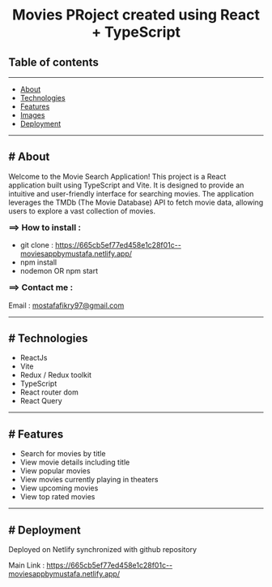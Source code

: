 <!DOCTYPE html>
<html>
  <head> </head>
  <body>
    <h1 style="text-align: center">
      Movies PRoject created using React + TypeScript 
    </h1>
    <h2>Table of contents</h2>
    <hr />
    <ul id="table-contents">
      <li><a href="#About">About</a></li>
      <li><a href="#Technologies">Technologies</a></li>
      <li><a href="#Features">Features</a></li>
      <li><a href="#Images">Images</a></li>
      <li><a href="#Deployment">Deployment</a></li>
    </ul>
    <hr />
    <section id="About">
      <h2># About</h2>
      <p>
        Welcome to the Movie Search Application! This project is a React application built using TypeScript and Vite. It is designed to provide an intuitive and user-friendly interface for searching movies. The application leverages the TMDb (The Movie Database) API to fetch movie data, allowing users to explore a vast collection of movies.
      </p>
      <h3 style="margin-top: 4px">==> How to install :</h3>
      <ul>
        <li>
          git clone :
          <a href="https://665cb5ef77ed458e1c28f01c--moviesappbymustafa.netlify.app/"
            >https://665cb5ef77ed458e1c28f01c--moviesappbymustafa.netlify.app/</a
          >
        </li>
        <li>npm install</li>
        <li>nodemon OR npm start</li>
      </ul>
      <h3 style="margin-top: 4px">==> Contact me :</h3>
      <p>
        Email :
        <a href="mailto:mostafafikry97@gmail.com">mostafafikry97@gmail.com</a>
      </p>
    </section>
    <hr />
    <section id="Technologies">
      <h2># Technologies</h2>
      <ul>
        <li>ReactJs</li>
        <li>Vite</li>
        <li>Redux / Redux toolkit</li>
        <li>TypeScript</li>
        <li>React router dom</li>
        <li>React Query</li>
      </ul>
    </section>
     <hr />
    <section id="Features">
      <h2># Features</h2>
      <ul>
        <li>Search for movies by title</li>
        <li>View movie details including title</li>
        <li>View popular movies</li>
        <li>View movies currently playing in theaters</li>
        <li>View upcoming movies</li>
        <li>View top rated movies</li>
      </ul>
    </section>
    <hr />
  <section id="Deployment">
      <h2># Deployment</h2>
      <p>
        Deployed on Netlify synchronized with github repository
      </p>
      <p>
        Main Link :
        <a href="https://665cb5ef77ed458e1c28f01c--moviesappbymustafa.netlify.app/"
          >https://665cb5ef77ed458e1c28f01c--moviesappbymustafa.netlify.app/</a
        >
      </p>
    </section>
  </body>
</html>
